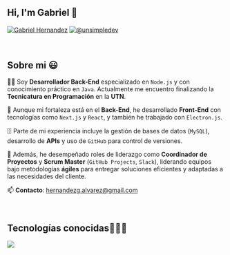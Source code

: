 ## Hi, I'm Gabriel 👋

<p align="left">
<a href="https://www.linkedin.com/in/gabriel-hernandez-0206a9227/" target="blank"><img align="center" src="https://img.shields.io/badge/LinkedIn-0077B5?style=for-the-badge&logo=linkedin&logoColor=white" alt="Gabriel Hernandez"/></a>
<a href = "mailto:hernandezg.alvarez@gmail.com" target="blank"><img align="center" src="https://img.shields.io/badge/Gmail-D14836?style=for-the-badge&logo=gmail&logoColor=white" alt="@unsimpledev"  /></a>
  </p>
  
<br>
<h2>Sobre mi 😃</h2>
<!--Intro start-->

<p align="left">
  
👨‍💻 Soy **Desarrollador Back-End** especializado en `Node.js` y con conocimiento práctico en `Java`. Actualmente me encuentro finalizando la **Tecnicatura en Programación** en la **UTN**.

🚀 Aunque mi fortaleza está en el **Back-End**, he desarrollado **Front-End** con tecnologías como `Next.js` y `React`, y también he trabajado con `Electron.js`.

🗄️ Parte de mi experiencia incluye la gestión de bases de datos (`MySQL`), desarrollo de **APIs** y uso de `GitHub` para control de versiones.

💼 Además, he desempeñado roles de liderazgo como **Coordinador de Proyectos** y **Scrum Master** (`GitHub Projects`, `Slack`), liderando equipos bajo metodologías **ágiles** para entregar soluciones eficientes y adaptadas a las necesidades del cliente.

📫 **Contacto**: [hernandezg.alvarez@gmail.com](mailto:hernandezg.alvarez@gmail.com)
<!--Intro end-->
</p>

<br>

<h2 >Tecnologías conocidas👨🏻‍💻</h2>
<!--tech stack icons-->
<p align="left">
  <a href="https://skillicons.dev">
    <img src="https://skillicons.dev/icons?i=electron,css,html,js,nodejs,mysql,git,github,postman,vscode,nextjs,notion,express,linux,ai,java,py&perline=12" />
  </a>
</p>

